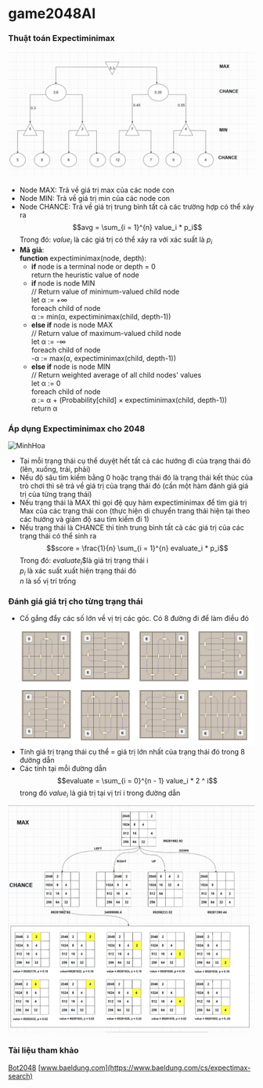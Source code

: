 # game2048AI
### Thuật toán Expectiminimax
![Expectiminimax](https://github.com/HuyVang2004/game2048AI/blob/main/images/expectiminimax.png)
  - Node MAX: Trả về giá trị max của các node con
  - Node MIN: Trả về giá trị min của các node con
  - Node CHANCE: Trả về giá trị trung bình tất cả các trường hợp có thể xảy ra
    $$avg = \sum_{i = 1}^{n} value_i * p_i$$
        Trong đó: $value_i$ là các giá trị có thể xảy ra với xác suất là $p_i$
  - **Mã giả**:  
    **function** expectiminimax(node, depth):  
      - **if** node is a terminal node or depth = 0  
        return the heuristic value of node  
      - **if** node is node MIN  
          // Return value of minimum-valued child node  
          let α := +∞  
          foreach child of node  
              α := min(α, expectiminimax(child, depth-1))  
      - **else if** node is node MAX  
          // Return value of maximum-valued child node  
          let α := -∞  
          foreach child of node  
              -α := max(α, expectiminimax(child, depth-1))  
      - **else if** node is node MIN  
          // Return weighted average of all child nodes' values  
          let α := 0  
          foreach child of node  
          α := α + (Probability[child] × expectiminimax(child, depth-1))  
          return α  
      
### Áp dụng Expectiminimax cho 2048
![MinhHoa](https://algomaths.tech/wp-content/uploads/2020/12/expectimaximin.png)
  - Tại mỗi trạng thái cụ thể duyệt hết tất cả các hướng đi của trạng thái đó (lên, xuống, trái, phải)
  - Nếu độ sâu tìm kiếm bằng 0 hoặc trạng thái đó là trạng thái kết thúc của trò chơi thì sẽ trả về giá trị của trạng thái đó (cần một hàm đánh giá giá trị của từng trạng thái)
  - Nếu trạng thái là MAX thì gọi đệ quy hàm expectiminimax để tìm giá trị Max của các trạng thái con (thực hiện di chuyển trang thái hiện tại theo các hướng và giảm độ sau tìm kiếm đi 1)
  - Nếu trạng thái là CHANCE thì tính trung bình tất cả các giá trị của các trạng thái có thể sinh ra
      $$score = \frac{1}{n} \sum_{i = 1}^{n} evaluate_i * p_i$$
          Trong đó: $evaluate_i$$là giá trị trạng thái i                        
                $p_i$ là xác suất xuất hiện trạng thái đó                       
                $n$ là số vị trí trống

### Đánh giá giá trị cho từng trạng thái
- Cố gắng đẩy các số lớn về vị trị các góc. Có 8 đường đi để làm điều đó
  ![Đườngdẫn](https://github.com/HuyVang2004/game2048AI/blob/main/images/Screenshot%202023-12-02%20192514.png?raw=true)
- Tính giá trị trạng thái cụ thể = giá trị lớn nhất của trạng thái đó trong 8 đường dẫn
- Các tính tại mỗi đường dẫn $$evaluate = \sum_{i = 0}^{n - 1} value_i * 2 ^ i$$
    trong đó $value_i$ là giá trị tại vị trí i trong đường dẫn

![example](https://github.com/HuyVang2004/game2048AI/blob/main/images/example_expectiminimax.png)
### Tài liệu tham khảo
[Bot2048](https://algomaths.tech/bot-2048-create-an-artificial-player/)
[www.baeldung.com](https://www.baeldung.com/cs/expectimax-search)
